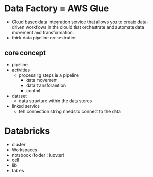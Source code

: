 # Data Factory = AWS Glue
- Cloud based data integration service that allows you to create data-driven workflows in the clould that orchestrate and automate data movement and transformation.
- think data pipeline orchestration.

## core concept
- pipeline
- activities
  - processing steps in a pipeline
    * data movement
    * data transforamtion
    * control
- dataset
  - data structure within the data stores
- linked service
  - teh connection string nneds to connect to the data


# Databricks
- cluster
- Workspaces
- notebook (folder : jupyter)
- cell
- lib
- tables
